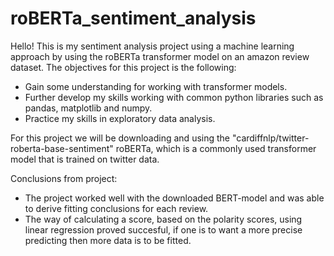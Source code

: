 # roBERTa_sentiment_analysis
Hello!
This is my sentiment analysis project using a machine learning approach by using the roBERTa transformer model on an amazon review dataset. The objectives for this project is the following:

  - Gain some understanding for working with transformer models.
  - Further develop my skills working with common python libraries such as pandas, matplotlib and numpy. 
  - Practice my skills in exploratory data analysis. 

For this project we will be downloading and using the "cardiffnlp/twitter-roberta-base-sentiment" roBERTa, which is a commonly used transformer model that is trained on twitter data. 

Conclusions from project:
  - The project worked well with the downloaded BERT-model and was able to derive fitting conclusions for each review.  
  - The way of calculating a score, based on the polarity scores, using linear regression proved succesful, if one is to want a     more precise predicting then more data is to be fitted.  
